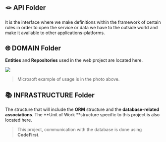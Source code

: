 🪢 API Folder
---

It is the interface where we make definitions within the framework of certain rules in order to open the service or data we have to the outside world and make it available to other applications-platforms.

🌐 DOMAIN Folder
---

**Entities** and **Repositories** used in the web project are located here.

![](https://learn.microsoft.com/tr-tr/dotnet/architecture/microservices/microservice-ddd-cqrs-patterns/media/net-core-microservice-domain-model/ordering-microservice-container.png)
>Microsoft example of usage is in the photo above.



📚 INFRASTRUCTURE Folder
---

The structure that will include the **ORM** structure and the **database-related associations**.
The **Unit of Work **structure specific to this project is also located here.

>This project, communication with the database is done using **CodeFirst**.
